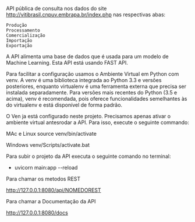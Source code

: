 API pública de consulta nos dados do site http://vitibrasil.cnpuv.embrapa.br/index.php nas respectivas abas:

    Produção
    Processamento
    Comercialização
    Importação
    Exportação

A API alimenta uma base de dados que é usada para um modelo de Machine Learning. Esta API está usando FAST API.

Para facilitar a configuração usamos o Ambiente Virtual em Python com venv.
A venv é uma biblioteca integrada ao Python 3.3 e versões posteriores, enquanto virtualenv é uma ferramenta externa que precisa ser instalada separadamente. Para versões mais recentes do Python (3.5 e acima), venv é recomendada, pois oferece funcionalidades semelhantes às do virtualenv e está disponível de forma padrão.


O Ven ja está configurado neste projeto. Precisamos apenas ativar o ambiente virtual antesrodar a API. Para isso, execute o seguinte commando:

MAc e Linux
    source venv/bin/activate

Windows
    venv/Scripts/activate.bat


Para subir o projeto da API executa o seguinte comando no terminal:
- uvicorn main:app --reload

Para chamar os metodos REST

http://127.0.0.1:8080/api/NOMEDOREST

Para chamar a Documentação da API

http://127.0.0.1:8080/docs


